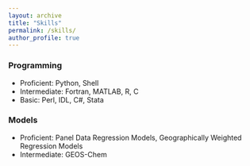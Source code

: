 ```yaml
---
layout: archive
title: "Skills"
permalink: /skills/
author_profile: true
---
```


<!-- {% include base_path %} -->

### Programming
- Proficient: Python, Shell
- Intermediate: Fortran, MATLAB, R, C
- Basic: Perl, IDL, C#, Stata
### Models
- Proficient: Panel Data Regression Models, Geographically Weighted Regression Models
- Intermediate: GEOS-Chem

